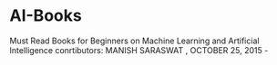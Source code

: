 # AI-Books
Must Read Books for Beginners on Machine Learning and Artificial Intelligence conrtibutors: MANISH SARASWAT , OCTOBER 25, 2015 - 
